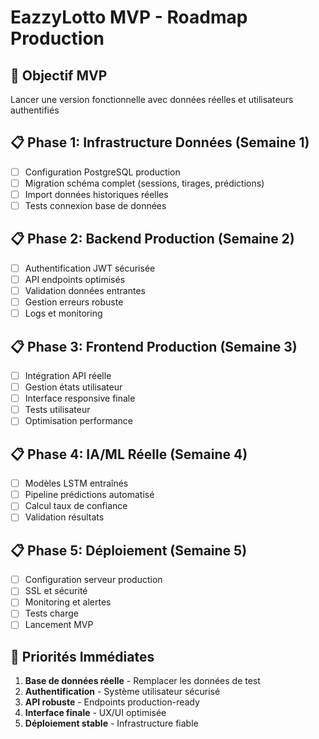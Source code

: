 # EazzyLotto MVP - Roadmap Production

## 🎯 Objectif MVP
Lancer une version fonctionnelle avec données réelles et utilisateurs authentifiés

## 📋 Phase 1: Infrastructure Données (Semaine 1)
- [ ] Configuration PostgreSQL production
- [ ] Migration schéma complet (sessions, tirages, prédictions)
- [ ] Import données historiques réelles
- [ ] Tests connexion base de données

## 📋 Phase 2: Backend Production (Semaine 2)
- [ ] Authentification JWT sécurisée
- [ ] API endpoints optimisés
- [ ] Validation données entrantes
- [ ] Gestion erreurs robuste
- [ ] Logs et monitoring

## 📋 Phase 3: Frontend Production (Semaine 3)
- [ ] Intégration API réelle
- [ ] Gestion états utilisateur
- [ ] Interface responsive finale
- [ ] Tests utilisateur
- [ ] Optimisation performance

## 📋 Phase 4: IA/ML Réelle (Semaine 4)
- [ ] Modèles LSTM entraînés
- [ ] Pipeline prédictions automatisé
- [ ] Calcul taux de confiance
- [ ] Validation résultats

## 📋 Phase 5: Déploiement (Semaine 5)
- [ ] Configuration serveur production
- [ ] SSL et sécurité
- [ ] Monitoring et alertes
- [ ] Tests charge
- [ ] Lancement MVP

## 🔧 Priorités Immédiates
1. **Base de données réelle** - Remplacer les données de test
2. **Authentification** - Système utilisateur sécurisé
3. **API robuste** - Endpoints production-ready
4. **Interface finale** - UX/UI optimisée
5. **Déploiement stable** - Infrastructure fiable